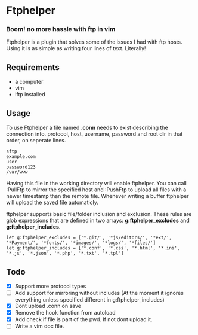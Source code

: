 # Ftphelper
### Boom! no more hassle with ftp in vim
Ftphelper is a plugin that solves some of the issues I had with ftp hosts. Using it is as simple as writing four lines of text. Literally!

## Requirements
* a computer
* vim
* lftp installed

## Usage
To use Ftphelper a file named **.conn** needs to exist describing the connection info. protocol, host, username, password and root dir in that order, on seperate lines.
```
sftp
example.com
user
password123
/var/www
```
Having this file in the working directory will enable ftphelper.
You can call :PullFtp to mirror the specified host and :PushFtp to upload all files with a newer timestamp than the remote file.
Whenever writing a buffer ftphelper will upload the saved file automaticly.

ftphelper supports basic file/folder inclusion and exclusion.
These rules are glob expressions that are defined in two arrays: **g:ftphelper_excludes** and **g:ftphelper_includes**.
```vim
let g:ftphelper_excludes = ['*.git/', '*js/editors/', '*ext/', '*Payment/', '*fonts/', '*images/', '*logs/', '*files/']
let g:ftphelper_includes = ['*.conf', '*.css', '*.html', '*.ini', '*.js', '*.json', '*.php', '*.txt', '*.tpl']
```

## Todo
- [x] Support more protocol types
- [ ] Add support for mirroring without includes (At the moment it ignores everything unless specified different in g:ftphelper_includes)
- [x] Dont upload .conn on save
- [x] Remove the hook function from autoload
- [x] Add check if file is part of the pwd. If not dont upload it.
- [ ] Write a vim doc file.

